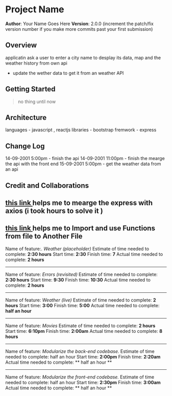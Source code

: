 # Project Name

**Author**: Your Name Goes Here
**Version**: 2.0.0 (increment the patch/fix version number if you make more commits past your first submission)

## Overview

<!-- Provide a high level overview of what this application is and why you are building it, beyond the fact that it's an assignment for this class. (i.e. What's your problem domain?) -->

applicatin ask a user to enter a city name to desplay its data, map and the weather history from own api

- update the wether data to get it from an weather API

## Getting Started

<!-- What are the steps that a user must take in order to build this app on their own machine and get it running? -->

> no thing until now

## Architecture

<!-- Provide a detailed description of the application design. What technologies (languages, libraries, etc) you're using, and any other relevant design information. -->

languages - javascript , reactjs
libraries - bootstrap
fremwork - express

## Change Log

<!-- Use this area to document the iterative changes made to your application as each feature is successfully implemented. Use time stamps. Here's an example:
01-01-2001 4:59pm - Application now has a fully-functional express server, with a GET route for the location resource. -->

14-09-2001 5:00pm - finish the api
14-09-2001 11:00pm - finish the mearge the api with the front end
15-09-2001 5:00pm - get the weather data from an api

## Credit and Collaborations

<!-- Give credit (and a link) to other people or resources that helped you build this application. -->

## [this link ](https://stackoverflow.com/questions/53846709/how-do-i-use-axios-within-expressjs) helps me to mearge the express with axios (i took hours to solve it )

## [this link ](https://www.stanleyulili.com/node/node-modules-import-and-use-functions-from-another-file/) helps me to Import and use Functions from file to Another File

Name of feature:. _Weather (placeholder)_
Estimate of time needed to complete: **2:30 hours**
Start time: **2:30**
Finish time: **7**
Actual time needed to complete: **2 hours**

---

Name of feature: _Errors (revisited)_
Estimate of time needed to complete: **2:30 hours**
Start time: **9:30**
Finish time: **10:30**
Actual time needed to complete: **2 hours**

---

Name of feature: _Weather (live)_
Estimate of time needed to complete: **2 hours**
Start time: **3:00**
Finish time: **5:00**
Actual time needed to complete: **half an hour**

---

Name of feature: _Movies_
Estimate of time needed to complete: **2 hours**
Start time: **6:10pm**
Finish time: **2:00am**
Actual time needed to complete: **8 hours**

---

Name of feature: _Modularize the back-end codebase._
Estimate of time needed to complete: half an hour
Start time: **2:00pm**
Finish time: **2:20am**
Actual time needed to complete: ** half an hour **

---

Name of feature: _Modularize the front-end codebase._
Estimate of time needed to complete: half an hour
Start time: **2:30pm**
Finish time: **3:00am**
Actual time needed to complete: ** half an hour **
